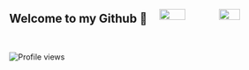 <div style="display: flex; flex-wrap: wrap; justify-content: space-between; align-items: center;">
  <h2>Welcome to my Github 👋</h2>
  <div style="width: 46%;">
    <img width="45%" src="https://github-readme-stats.vercel.app/api?username=Donoxvan&show_icons=true&theme=dark" />
    <img width="40%" src="https://github-readme-stats.vercel.app/api/top-langs/?username=Donoxvan&theme=dark&layout=compact" />
  </div>
</div>

<br/>

![Profile views](https://komarev.com/ghpvc/?username=Donoxvan&color=grey)
